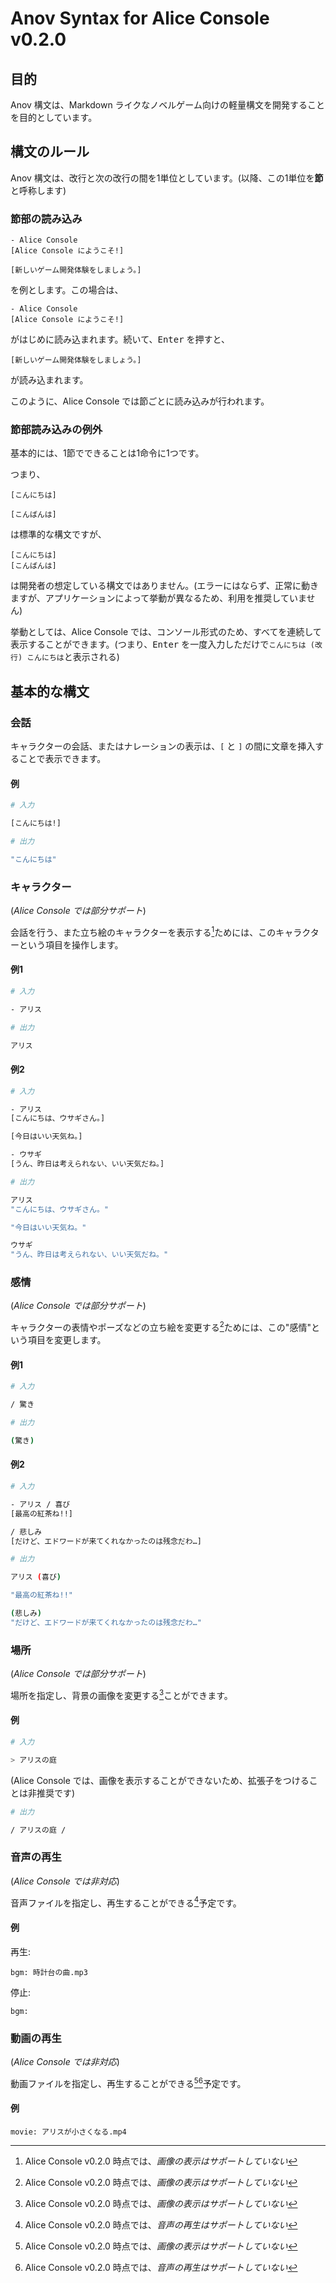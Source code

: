# Anov Syntax for Alice Console v0.2.0

## 目的

Anov 構文は、Markdown ライクなノベルゲーム向けの軽量構文を開発することを目的としています。

## 構文のルール

Anov 構文は、改行と次の改行の間を1単位としています。(以降、この1単位を**節**と呼称します)

### 節部の読み込み

```
- Alice Console
[Alice Console にようこそ!]

[新しいゲーム開発体験をしましょう。]
```

を例とします。この場合は、

```
- Alice Console
[Alice Console にようこそ!]
```

がはじめに読み込まれます。続いて、<kbd>Enter</kbd> を押すと、

```
[新しいゲーム開発体験をしましょう。]
```

が読み込まれます。

このように、Alice Console では節ごとに読み込みが行われます。

### 節部読み込みの例外

基本的には、1節でできることは1命令に1つです。

つまり、

```
[こんにちは]

[こんばんは]
```

は標準的な構文ですが、

```
[こんにちは]
[こんばんは]
```

は開発者の想定している構文ではありません。(エラーにはならず、正常に動きますが、アプリケーションによって挙動が異なるため、利用を推奨していません)

挙動としては、Alice Console では、コンソール形式のため、すべてを連続して表示することができます。(つまり、<kbd>Enter</kbd> を一度入力しただけで`こんにちは (改行) こんにちは`と表示される)

## 基本的な構文

### 会話

キャラクターの会話、またはナレーションの表示は、`[` と `]` の間に文章を挿入することで表示できます。

#### 例

```sh
# 入力

[こんにちは!]
```

```sh
# 出力

"こんにちは"
```

### キャラクター

(*Alice Console では部分サポート*)

会話を行う、また立ち絵のキャラクターを表示する[^image]ためには、このキャラクターという項目を操作します。

#### 例1

```sh
# 入力

- アリス
```

```sh
# 出力

アリス
```

#### 例2

```sh
# 入力

- アリス
[こんにちは、ウサギさん。]

[今日はいい天気ね。]

- ウサギ
[うん、昨日は考えられない、いい天気だね。]
```

```sh
# 出力

アリス
"こんにちは、ウサギさん。"

"今日はいい天気ね。"

ウサギ
"うん、昨日は考えられない、いい天気だね。"
```

### 感情

(*Alice Console では部分サポート*)

キャラクターの表情やポーズなどの立ち絵を変更する[^image]ためには、この"感情"という項目を変更します。

#### 例1

```sh
# 入力

/ 驚き
```

```sh
# 出力

(驚き)
```

#### 例2

```sh
# 入力

- アリス / 喜び
[最高の紅茶ね!!]

/ 悲しみ
[だけど、エドワードが来てくれなかったのは残念だわ…]
```

```sh
# 出力

アリス (喜び)

"最高の紅茶ね!!"

(悲しみ)
"だけど、エドワードが来てくれなかったのは残念だわ…"
```

### 場所

(*Alice Console では部分サポート*)

場所を指定し、背景の画像を変更する[^image]ことができます。

#### 例

```sh
# 入力

> アリスの庭
```

(Alice Console では、画像を表示することができないため、拡張子をつけることは非推奨です)

```sh
# 出力

/ アリスの庭 /
```

### 音声の再生

(*Alice Console では非対応*)

音声ファイルを指定し、再生することができる[^audio]予定です。

#### 例

再生:

```
bgm: 時計台の曲.mp3
```

停止:

```
bgm: 
```

### 動画の再生

(*Alice Console では非対応*)

動画ファイルを指定し、再生することができる[^image][^audio]予定です。

#### 例

```
movie: アリスが小さくなる.mp4
```

[^image]: Alice Console v0.2.0 時点では、*画像の表示はサポートしていない*
[^audio]: Alice Console v0.2.0 時点では、*音声の再生はサポートしていない*
